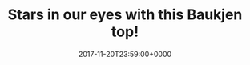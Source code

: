 ﻿---
campaign-uuid: c-37d5fa12-281c-4fa3-a22d-ffb6e63da94e
type: Offer
category: Fashion
date: 2017-11-20T23:59:00+0000
end-date: 2017-12-21T23:59:00+0000
disable-form: false
is_promoted: false
has_entry_page: false
extra-css: ""

logo-left-title: "Baukjen"
logo-left-href: "https://www.baukjen.com/uk/shop/edits/bestsellers/alara-top-navy-with-silver-stars.htm"
logo-left-image: "baukjen-logo.png"

banner-img: "baukjen-main_image.jpg"
hero-header: "baukjen_offer"
competition-description: "This season, the pentagonal symbol can be seen everywhere. We’ve incorporated it an everyday top, immediately giving it an elevated feel. By day, we’re pairing this with cargo pants and trainers, for the evening with denim and heels."
hero-subheader: ""

title: "Stars in our eyes with this Baukjen top!"
bg-image-hero: ""
bg-image-first: ""
bg-image-second: ""

section1-content: >
    <p>0</p>
    <p>0</p>
    <p>0</p>

section2-content: >
    <p>0</p>
    <p>0</p>
    <p>0</p>

entry-title: 
terms-confirmation: >
    
entry-content: >
    <p>0</p>
    <p>0</p>

---